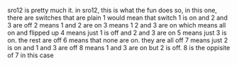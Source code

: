 sro12 is pretty much it. in sro12, this is what the fun does
so, in this one, there are switches that are plain
1 would mean that switch 1 is on and 2 and 3 are off
2 means 1 and 2 are on
3 means 1 2 and 3 are on which means all on and flipped up
4 means just 1 is off and 2 and 3 are on
5 means just 3 is on. the rest are off
6 means that none are on. they are all off
7 means just 2 is on and 1 and 3 are off
8 means 1 and 3 are on but 2 is off. 8 is the oppisite of 7 in this case
